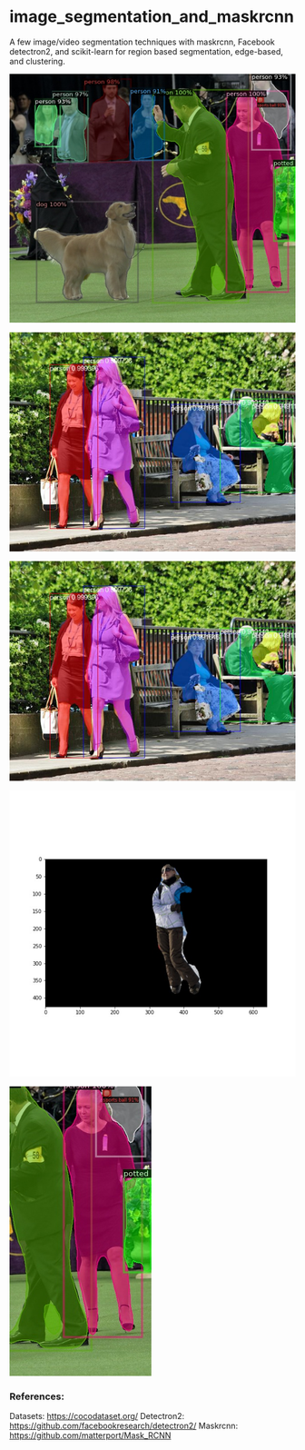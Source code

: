# image_segmentation_and_maskrcnn
A few image/video segmentation techniques with maskrcnn, Facebook detectron2, and scikit-learn for region based segmentation, edge-based, and clustering.

![Segmented By detectron](https://github.com/olubiyiontheweb/image_segmentation_and_maskrcnn/blob/master/output/segmented.jpg)

![Segmented By Maskrcnn](https://github.com/olubiyiontheweb/image_segmentation_and_maskrcnn/blob/master/output/park.jpg)

![Segmented By Maskrcnn](https://github.com/olubiyiontheweb/image_segmentation_and_maskrcnn/blob/master/output/park.jpg)

![Background removed from Segmented Image Maskrcnn](https://github.com/olubiyiontheweb/image_segmentation_and_maskrcnn/blob/master/output/person0.jpg)

![Segmented Image croped By Maskrcnn](https://github.com/olubiyiontheweb/image_segmentation_and_maskrcnn/blob/master/output/segmented_cropped.jpg)

### References:
Datasets: https://cocodataset.org/
Detectron2: https://github.com/facebookresearch/detectron2/
Maskrcnn: https://github.com/matterport/Mask_RCNN
